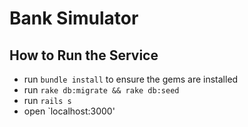 # Bank Simulator

## How to Run the Service
- run `bundle install` to ensure the gems are installed
- run `rake db:migrate && rake db:seed`
- run `rails s`
- open `localhost:3000'